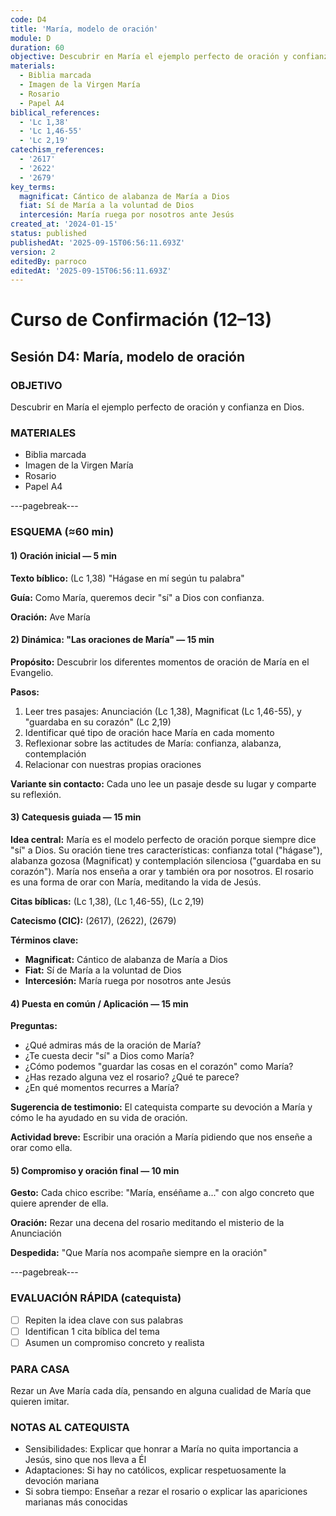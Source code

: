 ```yaml
---
code: D4
title: 'María, modelo de oración'
module: D
duration: 60
objective: Descubrir en María el ejemplo perfecto de oración y confianza en Dios.
materials:
  - Biblia marcada
  - Imagen de la Virgen María
  - Rosario
  - Papel A4
biblical_references:
  - 'Lc 1,38'
  - 'Lc 1,46-55'
  - 'Lc 2,19'
catechism_references:
  - '2617'
  - '2622'
  - '2679'
key_terms:
  magnificat: Cántico de alabanza de María a Dios
  fiat: Sí de María a la voluntad de Dios
  intercesión: María ruega por nosotros ante Jesús
created_at: '2024-01-15'
status: published
publishedAt: '2025-09-15T06:56:11.693Z'
version: 2
editedBy: parroco
editedAt: '2025-09-15T06:56:11.693Z'
---
```


# Curso de Confirmación (12–13)
## Sesión D4: María, modelo de oración

### OBJETIVO
Descubrir en María el ejemplo perfecto de oración y confianza en Dios.

### MATERIALES
- Biblia marcada
- Imagen de la Virgen María
- Rosario
- Papel A4

---pagebreak---

### ESQUEMA (≈60 min)

#### 1) Oración inicial — 5 min
**Texto bíblico:** (Lc 1,38) "Hágase en mí según tu palabra"

**Guía:** Como María, queremos decir "sí" a Dios con confianza.

**Oración:** Ave María

#### 2) Dinámica: "Las oraciones de María" — 15 min
**Propósito:** Descubrir los diferentes momentos de oración de María en el Evangelio.

**Pasos:**
1. Leer tres pasajes: Anunciación (Lc 1,38), Magnificat (Lc 1,46-55), y "guardaba en su corazón" (Lc 2,19)
2. Identificar qué tipo de oración hace María en cada momento
3. Reflexionar sobre las actitudes de María: confianza, alabanza, contemplación
4. Relacionar con nuestras propias oraciones

**Variante sin contacto:** Cada uno lee un pasaje desde su lugar y comparte su reflexión.

#### 3) Catequesis guiada — 15 min
**Idea central:** María es el modelo perfecto de oración porque siempre dice "sí" a Dios. Su oración tiene tres características: confianza total ("hágase"), alabanza gozosa (Magnificat) y contemplación silenciosa ("guardaba en su corazón"). María nos enseña a orar y también ora por nosotros. El rosario es una forma de orar con María, meditando la vida de Jesús.

**Citas bíblicas:** (Lc 1,38), (Lc 1,46-55), (Lc 2,19)

**Catecismo (CIC):** (2617), (2622), (2679)

**Términos clave:**
- **Magnificat:** Cántico de alabanza de María a Dios
- **Fiat:** Sí de María a la voluntad de Dios
- **Intercesión:** María ruega por nosotros ante Jesús

#### 4) Puesta en común / Aplicación — 15 min
**Preguntas:**
- ¿Qué admiras más de la oración de María?
- ¿Te cuesta decir "sí" a Dios como María?
- ¿Cómo podemos "guardar las cosas en el corazón" como María?
- ¿Has rezado alguna vez el rosario? ¿Qué te parece?
- ¿En qué momentos recurres a María?

**Sugerencia de testimonio:** El catequista comparte su devoción a María y cómo le ha ayudado en su vida de oración.

**Actividad breve:** Escribir una oración a María pidiendo que nos enseñe a orar como ella.

#### 5) Compromiso y oración final — 10 min
**Gesto:** Cada chico escribe: "María, enséñame a..." con algo concreto que quiere aprender de ella.

**Oración:** Rezar una decena del rosario meditando el misterio de la Anunciación

**Despedida:** "Que María nos acompañe siempre en la oración"

---pagebreak---

### EVALUACIÓN RÁPIDA (catequista)
- [ ] Repiten la idea clave con sus palabras
- [ ] Identifican 1 cita bíblica del tema
- [ ] Asumen un compromiso concreto y realista

### PARA CASA
Rezar un Ave María cada día, pensando en alguna cualidad de María que quieren imitar.

### NOTAS AL CATEQUISTA
- Sensibilidades: Explicar que honrar a María no quita importancia a Jesús, sino que nos lleva a Él
- Adaptaciones: Si hay no católicos, explicar respetuosamente la devoción mariana
- Si sobra tiempo: Enseñar a rezar el rosario o explicar las apariciones marianas más conocidas
